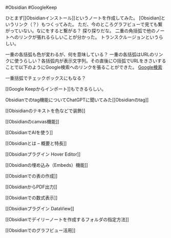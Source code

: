 #Obsidian #GoogleKeep 

ひとまず[[Obsidianインストール]]というノートを作成してみた。
[Obsidian]というリンク（？）もつくってみた。
ただ、今のところグラフビューで見ても繋がっていない。なにをすると繋がる？
探り探りだな。
二重の角括弧で他のノートへのリンクが張れるらしいことが分かった。
トランスクルージョンというらしい。

一重の各括弧も色が変わるが、何を意味している？
一重の各括弧はURLのリンクに使うらしい？各括弧内が表示文字列。その直後に○括弧でURLをきさいすることで以下のようにGoogle検索へのリンクを張ることができた。
[Google検索](https://www.google.com/)

一重括弧でチェックボックスにもなる？

[[Google Keepからインポート]]もできるらしい。

Obsidianでのtag機能についてChatGPTに聞いてみた[[Obsidianのtag]]

[[Obisidianのテキストを色などで装飾]]

[[Obsidianのcanvas機能]]

[[ObsidianでAIを使う]]

[[Obsidianとは – 概要と特長]]

[[Obsidianプラグイン Hover Editor]]

[[Obsidianの埋め込み（Embeds）機能]]

[[Obsidianでの表の作成]]

[[ObsidianからPDF出力]]

[[Obsidianでの数式表示]]

[[Obsidianプラグイン DataView]]

[[Obsidianでデイリーノートを作成するフォルダの指定方法]]

[[Obsidianでのグラフビュー活用]]


